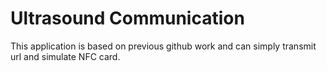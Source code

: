 ﻿# Ultrasound Communication
This application is based on previous github work and can simply transmit  url and simulate NFC card. 
